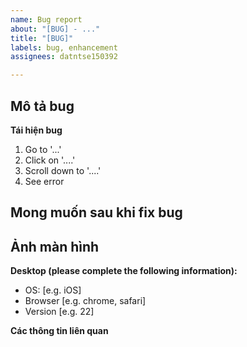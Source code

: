 ```yaml
---
name: Bug report
about: "[BUG] - ..."
title: "[BUG]"
labels: bug, enhancement
assignees: datntse150392

---
```


**Mô tả bug**
- 

**Tái hiện bug**
1. Go to '...'
2. Click on '....'
3. Scroll down to '....'
4. See error

**Mong muốn sau khi fix bug**
-

**Ảnh màn hình**
-

**Desktop (please complete the following information):**
 - OS: [e.g. iOS]
 - Browser [e.g. chrome, safari]
 - Version [e.g. 22]

**Các thông tin liên quan**
